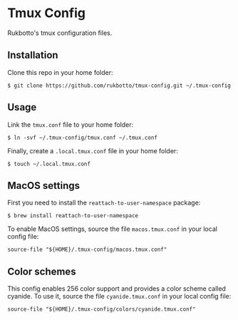 # Tmux Config

Rukbotto's tmux configuration files.

## Installation

Clone this repo in your home folder:

```
$ git clone https://github.com/rukbotto/tmux-config.git ~/.tmux-config
```

## Usage

Link the `tmux.conf` file to your home folder:

```
$ ln -svf ~/.tmux-config/tmux.conf ~/.tmux.conf
```

Finally, create a `.local.tmux.conf` file in your home folder:

```
$ touch ~/.local.tmux.conf
```

## MacOS settings

First you need to install the `reattach-to-user-namespace` package:

```
$ brew install reattach-to-user-namespace
```

To enable MacOS settings, source the file `macos.tmux.conf` in your local config file:

```
source-file "${HOME}/.tmux-config/macos.tmux.conf"
```

## Color schemes

This config enables 256 color support and provides a color scheme called cyanide. To use it, source the file `cyanide.tmux.conf` in your local config file:

```
source-file "${HOME}/.tmux-config/colors/cyanide.tmux.conf"
```
